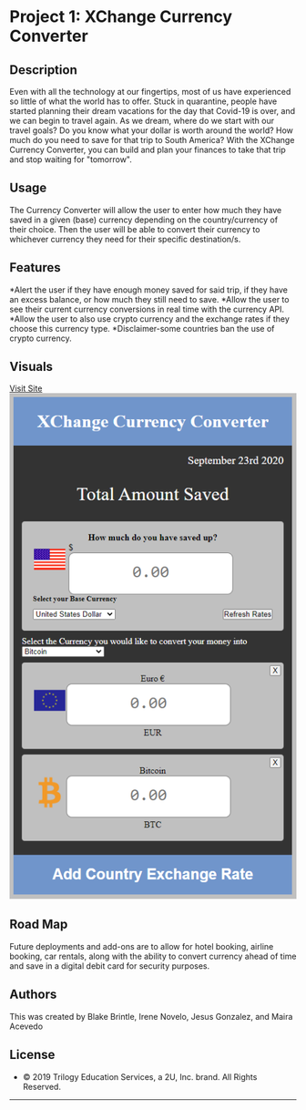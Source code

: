# Project 1: XChange Currency Converter

## Description
Even with all the technology at our fingertips, most of us have experienced so little of what the world has to offer. Stuck in quarantine, people have started planning their dream vacations for the day that Covid-19 is over, and we can begin to travel again. As we dream, where do we start with our travel goals? Do you know what your dollar is worth around the world? How much do you need to save for that trip to South America? With the XChange Currency Converter, you can build and plan your finances to take that trip and stop waiting for "tomorrow". 

## Usage
The Currency Converter will allow the user to enter how much they have saved in a given (base) currency depending on the country/currency of their choice. Then the user will be able to convert their currency to whichever currency they need for their specific destination/s. 

## Features
*Alert the user if they have enough money saved for said trip, if they have an excess balance, or how much they still need to save. 
*Allow the user to see their current currency conversions in real time with the currency API. 
*Allow the user to also use crypto currency and the exchange rates if they choose this currency type. 
*Disclaimer-some countries ban the use of crypto currency. 

## Visuals
<a href="https://bbrintle.github.io/project1/">Visit Site</a>
<br>
<img src="./readme-images/XChangeUI.PNG">


## Road Map
Future deployments and add-ons are to allow for hotel booking, airline booking, car rentals, along with the ability to convert currency ahead of time and save in a digital debit card for security purposes. 

## Authors
This was created by Blake Brintle, Irene Novelo, Jesus Gonzalez, and Maira Acevedo 


## License
* © 2019 Trilogy Education Services, a 2U, Inc. brand. All Rights Reserved.

- - -

